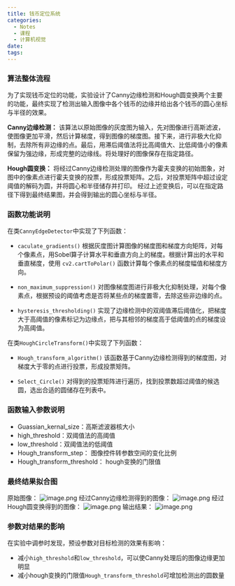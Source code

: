 ```yaml
---
title: 钱币定位系统
categories:
  - Notes
  - 课程
  - 计算机视觉
date:
tags:
---
```

### 算法整体流程
为了实现钱币定位的功能，实验设计了Canny边缘检测和Hough圆变换两个主要的功能，最终实现了检测出输入图像中各个钱币的边缘并给出各个钱币的圆心坐标与半径的效果。

**Canny边缘检测：**
该算法以原始图像的灰度图为输入，先对图像进行高斯滤波，使图像更加平滑，然后计算梯度，得到图像的梯度图。接下来，进行非极大化抑制，去除所有非边缘的点。最后，用滞后阈值法将比高阈值大、比低阈值小的像素保留为强边缘，形成完整的边缘线。将处理好的图像保存在指定路径。

**Hough圆变换：**
将经过Canny边缘检测处理的图像作为霍夫变换的初始图象，对图中的像素点进行霍夫变换的投票，形成投票矩阵。之后，对投票矩阵中超过设定阈值的解码为圆，并将圆心和半径储存并打印。
经过上述变换后，可以在指定路径下得到最终结果图，并会得到输出的圆心坐标与半径。

### 函数功能说明
在类`CannyEdgeDetector`中实现了下列函数：

- `caculate_gradients()`
根据灰度图计算图像的梯度图和梯度方向矩阵，对每个像素点，用Sobel算子计算水平和垂直方向上的梯度。根据计算出的水平和垂直梯度，使用 `cv2.cartToPolar()` 函数计算每个像素点的梯度幅值和梯度方向。

- `non_maximum_suppression()`
对图像梯度图进行非极大化抑制处理，对每个像素点，根据预设的阈值考虑是否将某些点的梯度置零，去除这些非边缘的点。

- `hysteresis_thresholding()`
实现了边缘检测中的双阈值滞后阈值化，把梯度大于高阈值的像素标记为边缘点，把与其相邻的梯度高于低阈值的点的梯度设为高阈值。


在类`HoughCircleTransform()`中实现了下列函数：

- `Hough_transform_algorithm()`
该函数基于Canny边缘检测得到的梯度图，对梯度大于零的点进行投票，形成投票矩阵。

- `Select_Circle()`
对得到的投票矩阵进行遍历，找到投票数超过阈值的候选圆，选出合适的圆储存在列表中。

### 函数输入参数说明
- Guassian_kernal_size：高斯滤波器核大小
- high_threshold：双阈值法的高阈值
- low_threshold：双阈值法的低阈值
- Hough_transform_step： 图像控件转参数空间的变化比例
- Hough_transform_threshold： hough变换的门限值
### 最终结果拟合图
原始图像：
![image.png](https://cdn.jsdelivr.net/gh/zhengyangWang1/image@main/img/20240402114130.png)
经过Canny边缘检测得到的图像：
![image.png](https://cdn.jsdelivr.net/gh/zhengyangWang1/image@main/img/20240402114026.png)
经过Hough圆变换得到的图像：
![image.png](https://cdn.jsdelivr.net/gh/zhengyangWang1/image@main/img/20240402114103.png)
输出结果：
![image.png](https://cdn.jsdelivr.net/gh/zhengyangWang1/image@main/img/20240402114249.png)

### 参数对结果的影响
在实验中调参时发现，预设参数对目标检测的效果有影响：
- 减小`high_threshold`和`low_threshold`，可以使Canny处理后的图像边缘更加明显
- 减小hough变换的门限值`Hough_transform_threshold`可增加检测出的圆数量